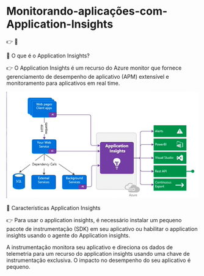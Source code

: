 # Monitorando-aplicações-com-Application-Insights

👉 
🔖 

🔖 O que é o Application Insights?

👉 O Application Insights é um recurso do Azure monitor que fornece gerenciamento de desempenho de aplicativo
(APM) extensível e monitoramento para aplicativos em real time.

![mon01](/images/mon01.png)

🔖 Características Application Insights

👉 Para usar o application insights, é necessário instalar um pequeno pacote de instrumentação (SDK) em seu 
aplicativo ou habilitar o application insights usando o agente do Application insights.

A instrumentação monitora seu aplicativo e direciona os dados de telemetria para um recurso do application insights
usando uma chave de instrumentação exclusiva. O impacto no desempenho do seu aplicativo é pequeno.
